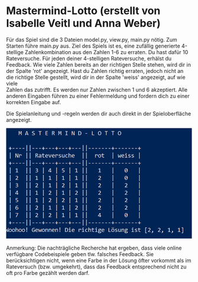 # Mastermind-Lotto (erstellt von Isabelle Veitl und Anna Weber)

Für das Spiel sind die 3 Dateien model.py, view.py, main.py nötig.
Zum Starten führe main.py aus.
Ziel des Spiels ist es, eine zufällig generierte 4-stellige Zahlenkombination aus den Zahlen 1-6 zu erraten.
  Du hast dafür 10 Rateversuche.
  Für jeden deiner 4-stelligen Rateversuche, erhälst du Feedback. 
  Wie viele Zahlen bereits an der richtigen Stelle stehen, wird dir in der Spalte 'rot' angezeigt.
  Hast du Zahlen richtig erraten, jedoch nicht an die richtige Stelle gestellt, wird dir in der Spalte 'weiss' angezeigt, auf wie viele   
  Zahlen das zutrifft.
  Es werden nur Zahlen zwischen 1 und 6 akzeptiert. Alle anderen Eingaben führen zu einer Fehlermeldung und fordern dich zu einer
  korrekten Eingabe auf.
    
Die Spielanleitung und -regeln werden dir auch direkt in der Spieloberfläche angezeigt.


![Win Screenshot](Mastermind_WinScreenshot.png "Win Screenshot")

Anmerkung: Die nachträgliche Recherche hat ergeben, dass viele online verfügbare Codebeispiele geben tlw. falsches Feedback. Sie berücksichtigen nicht, wenn eine Farbe in der Lösung öfter vorkommt als im Rateversuch (bzw. umgekehrt), dass das Feedback entsprechend nicht zu oft pro Farbe gezählt werden darf.

